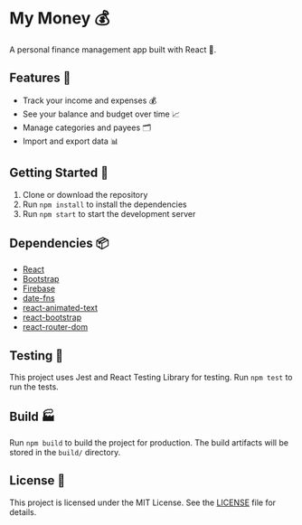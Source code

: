 # My Money 💰

A personal finance management app built with React 🤖.

## Features 🎉

- Track your income and expenses 💰
- See your balance and budget over time 📈
- Manage categories and payees 🗂️
- Import and export data 📊

## Getting Started 🚀

1. Clone or download the repository
2. Run `npm install` to install the dependencies
3. Run `npm start` to start the development server

## Dependencies 📦

- [React](https://reactjs.org/)
- [Bootstrap](https://getbootstrap.com/)
- [Firebase](https://firebase.google.com/)
- [date-fns](https://date-fns.org/)
- [react-animated-text](https://www.npmjs.com/package/react-animated-text)
- [react-bootstrap](https://react-bootstrap.github.io/)
- [react-router-dom](https://reactrouter.com/web/guides/quick-start)

## Testing 🧪

This project uses Jest and React Testing Library for testing. Run `npm test` to run the tests.

## Build 🏭

Run `npm build` to build the project for production. The build artifacts will be stored in the `build/` directory.

## License 📜

This project is licensed under the MIT License. See the [LICENSE](LICENSE) file for details.
